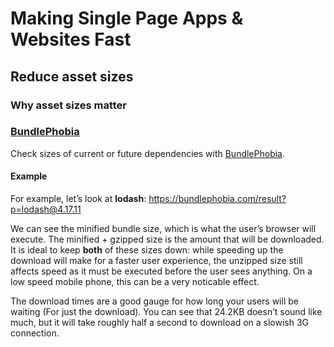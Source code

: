 # Making Single Page Apps & Websites Fast

## Reduce asset sizes

### Why asset sizes matter

### [BundlePhobia](https://bundlephobia.com/)

Check sizes of current or future dependencies with [BundlePhobia](https://bundlephobia.com/).

#### Example

For example, let’s look at **lodash**: https://bundlephobia.com/result?p=lodash@4.17.11

We can see the minified bundle size, which is what the user’s browser will execute. The minified + gzipped size is the amount that will be downloaded. It is ideal to keep **both** of these sizes down: while speeding up the download will make for a faster user experience, the unzipped size still affects speed as it must be executed before the user sees anything. On a low speed mobile phone, this can be a very noticable effect.

The download times are a good gauge for how long your users will be waiting (For just the download). You can see that 24.2KB doesn’t sound like much, but it will take roughly half a second to download on a slowish 3G connection.
